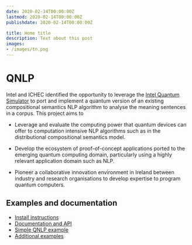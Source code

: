 ```yaml
---
date: 2020-02-14T00:00:00Z
lastmod: 2020-02-14T00:00:00Z
publishdate: 2020-02-14T00:00:00Z

title: Home title
description: Text about this post
images:
- /images/tn.png
---
```


# QNLP

Intel and ICHEC identified the opportunity to leverage the [Intel Quantum Simulator](https://github.com/intel/intel-qs) to port and implement a quantum version of an existing compositional semantics NLP algorithm to analyse the meaning sentences in a corpus. This project aims to

 - Leverage and evaluate the computing power that quantum devices can offer to computation intensive NLP algorithms such as in the distributional compositional semantics model.

 - Develop the ecosystem of proof-of-concept applications ported to the emerging quantum computing domain, particularly using a highly relevant application domain such as NLP.

 - Pioneer a collaborative innovation environment in Ireland between industry and research organisations to develop expertise to program quantum computers.


## Examples and documentation

* [Install instructions](install/)
* [Documentation and API](docs/)
* [Simple QNLP example](examples/qnlp_python)
* [Additional examples](examples)
